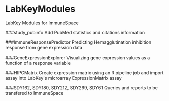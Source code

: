 LabKeyModules
=============

LabKey Modules for ImmuneSpace

###study_pubinfo
Add PubMed statistics and citations information

###ImmuneResponsePredictor
Predicting Hemagglutination inhibition response from gene expression data

###GeneExpressionExplorer
Visualizing gene expression values as a function of a response variable

###HIPCMatrix
Create expression matrix using an R pipeline job and import assay into LabKey's microarray ExpressionMatrix assay

###SDY162, SDY180, SDY212, SDY269, SDY61
Queries and reports to be transfered to ImmuneSpace

